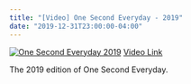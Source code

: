 ```yaml
---
title: "[Video] One Second Everyday - 2019"
date: "2019-12-31T23:00:00-04:00"
---
```


[![One Second Everyday 2019](http://img.youtube.com/vi/jUFtR8fxf7E/0.jpg)](http://www.youtube.com/watch?v=jUFtR8fxf7E)
[Video Link](http://www.youtube.com/watch?v=jUFtR8fxf7E)

The 2019 edition of One Second Everyday.
